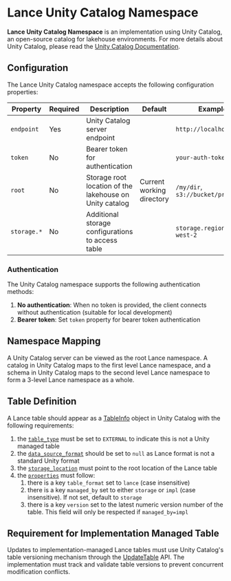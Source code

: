 # Lance Unity Catalog Namespace

**Lance Unity Catalog Namespace** is an implementation using Unity Catalog, an open-source catalog for lakehouse environments.
For more details about Unity Catalog, please read the [Unity Catalog Documentation](https://docs.unitycatalog.io/).

## Configuration

The Lance Unity Catalog namespace accepts the following configuration properties:

| Property           | Required | Description                                                     | Default                   | Example                                  |
|--------------------|----------|----------------------------------------------------------------|---------------------------|------------------------------------------|
| `endpoint`         | Yes      | Unity Catalog server endpoint                                  |                           | `http://localhost:8080`                 |
| `token`            | No       | Bearer token for authentication                                |                           | `your-auth-token`                       |
| `root`             | No       | Storage root location of the lakehouse on Unity catalog        | Current working directory | `/my/dir`, `s3://bucket/prefix`         |
| `storage.*`        | No       | Additional storage configurations to access table              |                           | `storage.region=us-west-2`               |

### Authentication

The Unity Catalog namespace supports the following authentication methods:

1. **No authentication**: When no token is provided, the client connects without authentication (suitable for local development)
2. **Bearer token**: Set `token` property for bearer token authentication

## Namespace Mapping

A Unity Catalog server can be viewed as the root Lance namespace.
A catalog in Unity Catalog maps to the first level Lance namespace,
and a schema in Unity Catalog maps to the second level Lance namespace
to form a 3-level Lance namespace as a whole.

## Table Definition

A Lance table should appear as a [TableInfo](https://github.com/unitycatalog/unitycatalog/blob/main/api/Models/TableInfo.md) 
object in Unity Catalog with the following requirements:

1. the [`table_type`](https://github.com/unitycatalog/unitycatalog/blob/main/api/Models/TableType.md) must be set to `EXTERNAL` to indicate this is not a Unity managed table
2. the [`data_source_format`](https://github.com/unitycatalog/unitycatalog/blob/main/api/Models/DataSourceFormat.md) should be set to `null` as Lance format is not a standard Unity format
3. the [`storage_location`](https://github.com/unitycatalog/unitycatalog/blob/main/api/Models/TableInfo.md) must point to the root location of the Lance table
4. the [`properties`](https://github.com/unitycatalog/unitycatalog/blob/main/api/Models/TableInfo.md) must follow:
    1. there is a key `table_format` set to `lance` (case insensitive)
    2. there is a key `managed_by` set to either `storage` or `impl` (case insensitive). If not set, default to `storage`
    3. there is a key `version` set to the latest numeric version number of the table. This field will only be respected if `managed_by=impl`

## Requirement for Implementation Managed Table

Updates to implementation-managed Lance tables must use Unity Catalog's table versioning mechanism
through the [UpdateTable](https://docs.unitycatalog.io/api/tables#update-table) API. The implementation
must track and validate table versions to prevent concurrent modification conflicts.